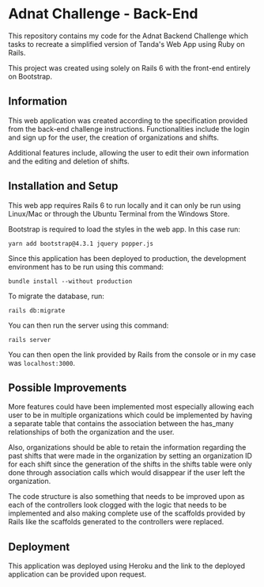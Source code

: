 # Adnat Challenge - Back-End

This repository contains my code for the Adnat Backend Challenge which tasks to recreate a simplified version of Tanda's Web App using Ruby on Rails.

This project was created using solely on Rails 6 with the front-end entirely on Bootstrap.

## Information

This web application was created according to the specification provided from the back-end challenge instructions. Functionalities include the login and sign up for the user, the creation of organizations and shifts. 

Additional features include, allowing the user to edit their own information and the editing and deletion of shifts.

## Installation and Setup

This web app requires Rails 6 to run locally and it can only be run using Linux/Mac or through the Ubuntu Terminal from the Windows Store.

Bootstrap is required to load the styles in the web app. In this case run:

`yarn add bootstrap@4.3.1 jquery popper.js`

Since this application has been deployed to production, the development environment has to be run using this command:

`bundle install --without production`

To migrate the database, run:

`rails db:migrate`

You can then run the server using this command:

`rails server`

You can then open the link provided by Rails from the console or in my case was `localhost:3000`.

## Possible Improvements

More features could have been implemented most especially allowing each user to be in multiple organizations which could be implemented by having a separate table that contains the association between the has_many relationships of both the organization and the user.

Also, organizations should be able to retain the information regarding the past shifts that were made in the organization by setting an organization ID for each shift since the generation of the shifts in the shifts table were only done through association calls which would disappear if the user left the organization.

The code structure is also something that needs to be improved upon as each of the controllers look clogged with the logic that needs to be implemented and also making complete use of the scaffolds provided by Rails like the scaffolds generated to the controllers were replaced.

## Deployment

This application was deployed using Heroku and the link to the deployed application can be provided upon request.